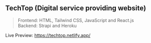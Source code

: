 ## TechTop (Digital service providing website)

>Frontend: HTML, Tailwind CSS, JavaScript and React.js    
>Backend: Strapi and Heroku

Live Preview: https://techtop.netlify.app/

